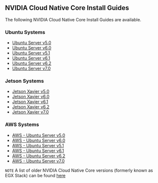 ## NVIDIA Cloud Native Core Install Guides

The following NVIDIA Cloud Native Core Install Guides are available.
### Ubuntu Systems
- [Ubuntu Server v5.0](https://github.com/NVIDIA/cloud-native-core/blob/master/install-guides/Ubuntu_Server_v5.0.md)
- [Ubuntu Server v6.0](https://github.com/NVIDIA/cloud-native-core/blob/master/install-guides/Ubuntu_Server_v6.0.md)
- [Ubuntu Server v5.1](https://github.com/NVIDIA/cloud-native-core/blob/master/install-guides/Ubuntu_Server_v5.1.md)
- [Ubuntu Server v6.1](https://github.com/NVIDIA/cloud-native-core/blob/master/install-guides/Ubuntu_Server_v6.1.md)
- [Ubuntu Server v6.2](https://github.com/NVIDIA/cloud-native-core/blob/master/install-guides/Ubuntu_Server_v6.2.md)
- [Ubuntu Server v7.0](https://github.com/NVIDIA/cloud-native-core/blob/master/install-guides/Ubuntu_Server_v7.0.md)


### Jetson Systems
- [Jetson Xavier v5.0](https://github.com/NVIDIA/cloud-native-core/blob/master/install-guides/Jetson_Xavier_v5.0.md)
- [Jetson Xavier v6.0](https://github.com/NVIDIA/cloud-native-core/blob/master/install-guides/Jetson_Xavier_v6.0.md)
- [Jetson Xavier v6.1](https://github.com/NVIDIA/cloud-native-core/blob/master/install-guides/Jetson_Xavier_v6.1.md)
- [Jetson Xavier v6.2](https://github.com/NVIDIA/cloud-native-core/blob/master/install-guides/Jetson_Xavier_v6.2.md)
- [Jetson Xavier v7.0](https://github.com/NVIDIA/cloud-native-core/blob/master/install-guides/Jetson_Xavier_v7.0.md)


### AWS Systems
- [AWS - Ubuntu Server v5.0](https://github.com/NVIDIA/cloud-native-core/blob/master/install-guides/AWS_Ubuntu_Server_v5.0.md)
- [AWS - Ubuntu Server v6.0](https://github.com/NVIDIA/cloud-native-core/blob/master/install-guides/AWS_Ubuntu_Server_v6.0.md)
- [AWS - Ubuntu Server v5.1](https://github.com/NVIDIA/cloud-native-core/blob/master/install-guides/AWS_Ubuntu_Server_v5.1.md)
- [AWS - Ubuntu Server v6.1](https://github.com/NVIDIA/cloud-native-core/blob/master/install-guides/AWS_Ubuntu_Server_v6.1.md)
- [AWS - Ubuntu Server v6.2](https://github.com/NVIDIA/cloud-native-core/blob/master/install-guides/AWS_Ubuntu_Server_v6.2.md)
- [AWS - Ubuntu Server v7.0](https://github.com/NVIDIA/cloud-native-core/blob/master/install-guides/AWS_Ubuntu_Server_v7.0.md)

`NOTE`
A list of older NVIDIA Cloud Native Core versions (formerly known as EGX Stack) can be found [here](https://github.com/NVIDIA/cloud-native-core/blob/master/install-guides/older_versions/readme.md)
